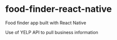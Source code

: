 # food-finder-react-native

Food finder app built with React Native

Use of YELP API to pull business information